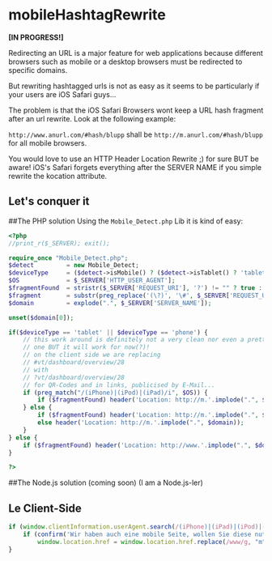 mobileHashtagRewrite
====================

**[IN PROGRESS!]**

Redirecting an URL is a major feature for web applications because different 
browsers such as mobile or a desktop browsers must be redirected to specific 
domains.

But rewriting hashtagged urls is not as easy as it seems to be particularly if 
your users are iOS Safari guys...

The problem is that the iOS Safari Browsers wont keep a URL hash fragment after 
an url rewrite. Look at the following example:

`http://www.anurl.com/#hash/blupp` shall be `http://m.anurl.com/#hash/blupp` for 
all mobile browsers.

You would love to use an HTTP Header Location Rewrite ;) for sure BUT be aware! 
iOS's Safari forgets everything after the SERVER NAME if you simple rewrite the 
kocation attribute.

Let's conquer it
----------------

##The PHP solution
Using the `Mobile_Detect.php` Lib it is kind of easy:
```php
<?php
//print_r($_SERVER); exit();

require_once "Mobile_Detect.php";
$detect			= new Mobile_Detect;
$deviceType		= ($detect->isMobile() ? ($detect->isTablet() ? 'tablet' : 'phone') : 'computer');
$OS 			= $_SERVER['HTTP_USER_AGENT'];
$fragmentFound	= stristr($_SERVER['REQUEST_URI'], '?') != "" ? true : false;
$fragment		= substr(preg_replace('(\?)', '\#', $_SERVER['REQUEST_URI']), 2);
$domain			= explode(".", $_SERVER['SERVER_NAME']);

unset($domain[0]);

if($deviceType == 'tablet' || $deviceType == 'phone') {
	// this work around is definitely not a very clean nor even a pretty
	// one BUT it will work for now(?)!
	// on the client side we are replacing
	// #vt/dashboard/overview/28
	// with
	// ?vt/dashboard/overview/28
	// for QR-Codes and in links, publicised by E-Mail...
	if (preg_match("/(iPhone)|(iPod)|(iPad)/i", $OS)) {
		if ($fragmentFound) header('Location: http://m.'.implode(".", $domain).'/'.$fragment);
	} else {
		if ($fragmentFound) header('Location: http://m.'.implode(".", $domain).'/'.$fragment);
	    else header('Location: http://m.'.implode(".", $domain));
	}
} else {
	if ($fragmentFound) header('Location: http://www.'.implode(".", $domain).'/'.$fragment);
}

?>
```

##The Node.js solution (coming soon)
(I am a Node.js-ler)

Le Client-Side
--------------
```js
if (window.clientInformation.userAgent.search(/(iPhone)|(iPad)|(iPod)|(Mobile)/g) != -1) {
	if (confirm('Wir haben auch eine mobile Seite, wollen Sie diese nutzen?'))
		window.location.href = window.location.href.replace(/www/g, "m")
}
```